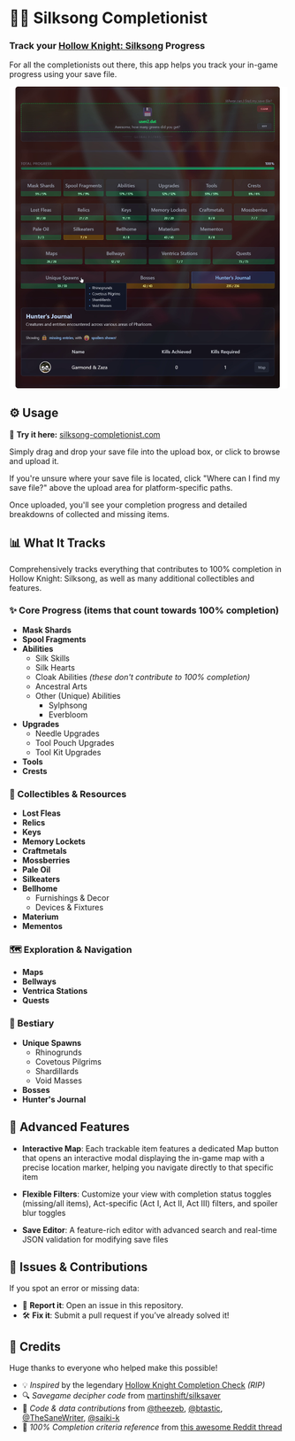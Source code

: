 # 🧵🎵 Silksong Completionist

### Track your [Hollow Knight: Silksong](https://store.steampowered.com/app/1030300/Hollow_Knight_Silksong/) Progress

For all the completionists out there, this app helps you track your in-game progress using your save file.

![Hunter's Journal tracked on Silksong Completionist](./screenshots/journal.png)

## ⚙️ Usage

🔗 **Try it here:** [silksong-completionist.com](https://silksong-completionist.com/)

Simply drag and drop your save file into the upload box, or click to browse and upload it.

If you're unsure where your save file is located, click "Where can I find my save file?" above the upload area for platform-specific paths.

Once uploaded, you'll see your completion progress and detailed breakdowns of collected and missing items.

## 📊 What It Tracks

Comprehensively tracks everything that contributes to 100% completion in Hollow Knight: Silksong, as well as many additional collectibles and features.

### ✨ Core Progress (items that count towards **100% completion**)

- **Mask Shards**
- **Spool Fragments**
- **Abilities**
  - Silk Skills
  - Silk Hearts
  - Cloak Abilities _(these don't contribute to 100% completion)_
  - Ancestral Arts
  - Other (Unique) Abilities
    - Sylphsong
    - Everbloom
- **Upgrades**
  - Needle Upgrades
  - Tool Pouch Upgrades
  - Tool Kit Upgrades
- **Tools**
- **Crests**

### 💎 Collectibles & Resources

- **Lost Fleas**
- **Relics**
- **Keys**
- **Memory Lockets**
- **Craftmetals**
- **Mossberries**
- **Pale Oil**
- **Silkeaters**
- **Bellhome**
  - Furnishings & Decor
  - Devices & Fixtures
- **Materium**
- **Mementos**

### 🗺️ Exploration & Navigation

- **Maps**
- **Bellways**
- **Ventrica Stations**
- **Quests**

### 💪 Bestiary

- **Unique Spawns**
  - Rhinogrunds
  - Covetous Pilgrims
  - Shardillards
  - Void Masses
- **Bosses**
- **Hunter's Journal**

## 🔧 Advanced Features

- **Interactive Map**: Each trackable item features a dedicated Map button that opens an interactive modal displaying the in-game map with a precise location marker, helping you navigate directly to that specific item

- **Flexible Filters**: Customize your view with completion status toggles (missing/all items), Act-specific (Act I, Act II, Act III) filters, and spoiler blur toggles

- **Save Editor**: A feature-rich editor with advanced search and real-time JSON validation for modifying save files

## 🐞 Issues & Contributions

If you spot an error or missing data:

- 🐛 **Report it**: Open an issue in this repository.
- 🛠️ **Fix it**: Submit a pull request if you’ve already solved it!

## 💖 Credits

Huge thanks to everyone who helped make this possible!

- 💡 _Inspired_ by the legendary [Hollow Knight Completion Check](https://reznormichael.github.io/hollow-knight-completion-check/) _(RIP)_
- 🔍 _Savegame decipher code_ from [martinshift/silksaver](https://martinshift.github.io/silksaver/)
- 🧠 _Code & data contributions_ from [@theezeb](https://github.com/theezeb), [@btastic](https://github.com/btastic), [@TheSaneWriter](https://github.com/TheSaneWriter), [@saiki-k](https://github.com/saiki-k)
- 📜 _100% Completion criteria reference_ from [this awesome Reddit thread](https://www.reddit.com/r/Silksong/comments/1ng54do/list_of_requirements_to_get_100_completion/)
